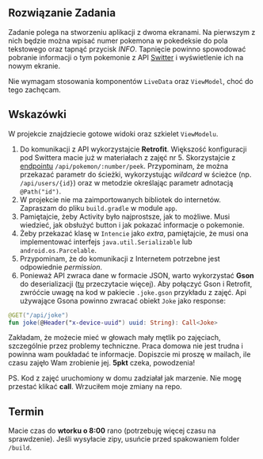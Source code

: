 ## Rozwiązanie Zadania
Zadanie polega na stworzeniu aplikacji z dwoma ekranami. Na pierwszym z nich będzie można wpisać numer pokemona w pokedeksie do pola tekstowego oraz tapnąć przycisk *INFO*. Tapnięcie powinno spowodować pobranie informacji o tym pokemonie z API [Switter](https://github.com/DaftMobile/switter) i wyświetlenie ich na nowym ekranie.

Nie wymagam stosowania komponentów `LiveData` oraz `ViewModel`, choć do tego zachęcam.

## Wskazówki
W projekcie znajdziecie gotowe widoki oraz szkielet `ViewModelu`.

1. Do komunikacji z API wykorzystajcie **Retrofit**. Większość konfiguracji pod Swittera macie już w materiałach z zajęć nr 5. Skorzystajcie z [endpointu](https://github.com/DaftMobile/switter#pokemon-peek-by-number) `/api/pokemon/:number/peek`. Przypominam, że można przekazać parametr do ścieżki, wykorzystując *wildcard* w ścieżce (np. `/api/users/{id}`) oraz w metodzie określając parametr adnotacją `@Path("id")`.
1. W projekcie nie ma zaimportowanych bibliotek do internetów. Zapraszam do pliku `build.gradle` w module `app`.
1. Pamiętajcie, żeby Activity było najprostsze, jak to możliwe. Musi wiedzieć, jak obsłużyć button i jak pokazać informacje o pokemonie.
1. Żeby przekazać klasę w `Intencie` jako *extra*, pamiętajcie, że musi ona implementować interfejs `java.util.Serializable` lub `android.os.Parcelable`.
1. Przypominam, że do komunikacji z Internetem potrzebne jest odpowiednie *permission*.
1. Ponieważ API zwraca dane w formacie JSON, warto wykorzystać **Gson** do deserializacji ([tu](https://github.com/google/gson) przeczytacie więcej). Aby połączyć Gson i Retrofit, zwróćcie uwagę na kod w pakiecie `.joke.gson` przykładu z zajęć. Api używające Gsona powinno zwracać obiekt `Joke` jako response:

```kotlin
@GET("/api/joke")
fun joke(@Header("x-device-uuid") uuid: String): Call<Joke>
```

Zakładam, że możecie mieć w głowach mały mętlik po zajęciach, szczególnie przez problemy techniczne. Praca domowa nie jest trudna i powinna wam poukładać te informacje. Dopiszcie mi proszę w mailach, ile czasu zajęło Wam zrobienie jej. **5pkt** czeka, powodzenia!

PS. Kod z zajęć uruchomiony w domu zadziałał jak marzenie. Nie mogę przestać klikać **call**. Wrzuciłem moje zmiany na repo.

## Termin
Macie czas do **wtorku o 8:00** rano (potrzebuję więcej czasu na sprawdzenie). Jeśli wysyłacie zipy, usuńcie przed spakowaniem folder `/build`.
